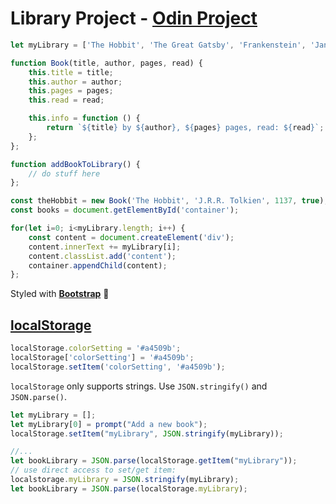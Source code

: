 # Library Project - [Odin Project](https://www.theodinproject.com/courses/javascript/lessons/library)

```js
let myLibrary = ['The Hobbit', 'The Great Gatsby', 'Frankenstein', 'Jane Eyre'];

function Book(title, author, pages, read) {
    this.title = title;
    this.author = author;
    this.pages = pages;
    this.read = read;

    this.info = function () {
        return `${title} by ${author}, ${pages} pages, read: ${read}`;
    };
};

function addBookToLibrary() {
    // do stuff here
};

const theHobbit = new Book('The Hobbit', 'J.R.R. Tolkien', 1137, true);
const books = document.getElementById('container');

for(let i=0; i<myLibrary.length; i++) {
    const content = document.createElement('div');
    content.innerText += myLibrary[i];
    content.classList.add('content');
    container.appendChild(content);
};
```
Styled with **[Bootstrap](https://getbootstrap.com/)** 🥰

## [localStorage](https://developer.mozilla.org/en-US/docs/Web/API/Web_Storage_API/Using_the_Web_Storage_API)

```js
localStorage.colorSetting = '#a4509b';
localStorage['colorSetting'] = '#a4509b';
localStorage.setItem('colorSetting', '#a4509b');
```

`localStorage` only supports strings. Use `JSON.stringify()` and `JSON.parse()`.

```js
let myLibrary = [];
let myLibrary[0] = prompt("Add a new book");
localStorage.setItem("myLibrary", JSON.stringify(myLibrary));

//...
let bookLibrary = JSON.parse(localStorage.getItem("myLibrary"));
// use direct access to set/get item:
localstorage.myLibrary = JSON.stringify(myLibrary);
let bookLibrary = JSON.parse(localStorage.myLibrary);
```